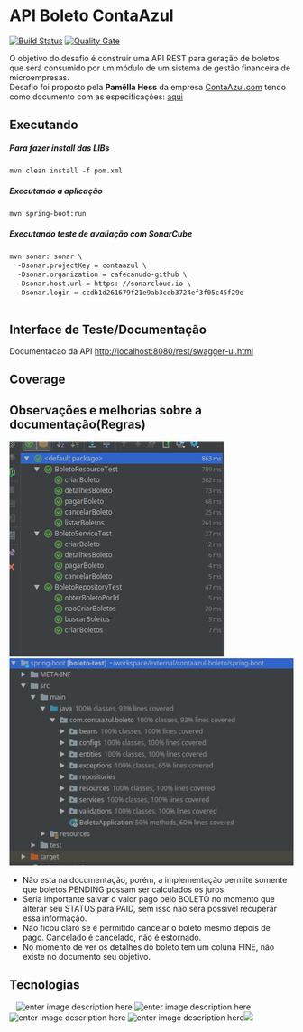 <h1 id="api-boleto-contaazul">API Boleto ContaAzul</h1>

<a href="https://travis-ci.com/Cafecanudo/contaazul-boleto"><img src="https://travis-ci.com/Cafecanudo/contaazul-boleto.svg?branch=master" alt="Build Status"></a>
<a href="https://sonarcloud.io/dashboard/index/key.com.contaazul.boletos">
  <img src="https://sonarcloud.io/api/badges/gate?key=key.com.contaazul.boletos" alt="Quality Gate">
</a>
<p>O objetivo do desafio é construir uma API REST para geração de boletos que será consumido por um módulo de um sistema de gestão financeira de microempresas.<br>
Desafio foi proposto pela <strong>Pamêlla Hess</strong> da empresa <a href="https://contaazul.com/">ContaAzul.com</a> tendo como documento com as especificações: <a href="https://drive.google.com/file/d/1DvjRBTvnHwlUOoNBwAsvoRF6aKqYm7pP/view">aqui</a></p>
<h2 id="executando">Executando</h2>
<h5 id="para-fazer-install-das-libs">Para fazer install das LIBs</h5>
<pre><code>mvn clean install -f pom.xml 
</code></pre>
<h5 id="executando-a-aplicação">Executando a aplicação</h5>
<pre><code>mvn spring-boot:run
</code></pre>
<h5 id="executando-a-aplicação">Executando teste de avaliação com SonarCube</h5>
<pre>
<code>mvn sonar: sonar \
  -Dsonar.projectKey = contaazul \
  -Dsonar.organization = cafecanudo-github \
  -Dsonar.host.url = https: //sonarcloud.io \
  -Dsonar.login = ccdb1d261679f21e9ab3cdb3724ef3f05c45f29e
</code>
</pre>
<h2 id="interface-de-testedocumentação">Interface de Teste/Documentação</h2>
<p>Documentacao da API <a href="http://localhost:8080/rest/swagger-ui.html">http://localhost:8080/rest/swagger-ui.html</a></p>
<h2 id="coverage">Coverage</h2>
<h2 id="observações-e-melhorias-sobre-a-documentaçãoregras">Observações e melhorias sobre a documentação(Regras)</h2>
<p>
  <img src="images/unidade-test.png">
<img src="images/coverage.png">
</p>
<ul>
<li>Não esta na documentação, porém, a implementação permite somente que boletos PENDING possam ser calculados os juros.</li>
<li>Seria importante salvar o valor pago pelo BOLETO no momento que alterar seu STATUS para PAID, sem isso não será possível recuperar essa informação.</li>
<li>Não ficou claro se é permitido cancelar o boleto mesmo depois de pago. Cancelado é cancelado, não é estornado.</li>
<li>No momento de ver os detalhes do boleto tem um coluna FINE, não existe no documento seu objetivo.</li>
</ul>
<h2 id="tecnologias">Tecnologias</h2>
<p><img src="https://pbs.twimg.com/media/DU7GUGCV4AAf90X.jpg" alt="" width="200">    <img src="https://blogs.plos.org/tech/files/2018/03/swagger_logo2-690x244.png" alt="" width="200">    <img src="https://avatars2.githubusercontent.com/u/11459762?s=280&amp;v=4" alt="" width="70">  <img src="https://miro.medium.com/max/1400/1*AiTBjfsoj3emarTpaeNgKQ.png" alt="enter image description here" width="200">  <img src="http://hibernate.org/images/hibernate-logo.svg" alt="enter image description here" width="200"> <img src="https://i2.wp.com/www.codeatest.com/wp-content/uploads/2016/11/mockito-logo.png" alt="enter image description here" width="200"> <img src="https://engenharia.elo7.com.br/images/travis-build-stages-1.png" alt="enter image description here" width="200"><img 
src="https://www.sonarsource.com/assets/sonarsource-black-logo-05ca896462d08cc54739bf42e27c778071bdd67301041e4ebcc9206635fe1922.svg" width="200"/></p>

